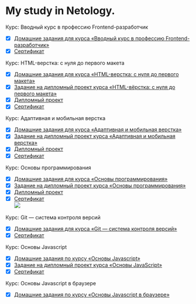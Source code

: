 # My study in Netology.
Курс: Вводный курс в профессию Frontend-разработчик
- [x] [Домашние задания для курса «Вводный курс в профессию Frontend-разработчик»](https://github.com/netology-code/wm-homeworks)  
- [x] [Сертификат](https://drive.google.com/file/d/1Fj6k0nXJ5b92bXwGw6ms_nbnc-eKMyFo/view?usp=sharing)

Курс: HTML-верстка: с нуля до первого макета
- [x] [Домашние задания для курса «HTML-верстка: с нуля до первого макета»](https://github.com/a-naraikin/netology_html-2-homeworks)  
- [x] [Задание на дипломный проект курса «HTML-вёрстка: с нуля до первого макета»](https://github.com/a-naraikin/netology_html-2-diploma)  
- [x] [Дипломный проект](https://codepen.io/N-Anna/pen/PoPweYd)
- [x] [Сертификат](https://drive.google.com/file/d/1J2oM2Osquxu0yvIk03fDWbp8ZZW9b3E8/view)

Курс: Адаптивная и мобильная верстка
- [x] [Домашние задания для курса «Адаптивная и мобильная верстка»](https://github.com/a-naraikin/netology_mq-homeworks)  
- [x] [Задание на дипломный проект курса «Адаптивная и мобильная верстка»](https://github.com/a-naraikin/netology_mq-diploma)  
- [x] [Дипломный проект](https://a-naraikin.github.io/netology_mq-diploma/)
- [x] [Сертификат](https://drive.google.com/file/d/1mdKf7JP8XBK6wuRsRg5OIJ59YzK4Qa9J/view)

Курс: Основы программирования
- [x] [Домашние задания для курса «Основы программирования»](https://github.com/a-naraikin/netology_pb-homeworks)  
- [x] [Задание на дипломный проект курса «Основы программирования»](https://github.com/a-naraikin/netology_pb-diplom)  
- [x] [Дипломный проект](https://codepen.io/N-Anna/pen/jOVjpxG)
- [x] [Сертификат](https://drive.google.com/file/d/11IV-o33wg1xNHV4uYbHFplIjUQiJw5ji/view)  
![](https://github.com/a-naraikin/netology_pb-diplom/blob/master/tictactoe.png)

Курс: Git — система контроля версий
- [x] [Домашние задания для курса «Git — система контроля версий»](https://github.com/a-naraikin/netology_git-homeworks) 
- [x] [Сертификат](https://drive.google.com/file/d/1mYxqu4AxVCpcH4dmp0GXa7qCc4YqcuHS/view)

Курс: Основы Javascript
- [x] [Домашние задания по курсу «Основы Javascript»](https://github.com/a-naraikin/netology_bjs-homeworks)  
- [x] [Задание на дипломный проект курса «Основы JavaScript»](https://github.com/a-naraikin/netology_bjs-diplom)  
- [x] [Сертификат](https://drive.google.com/file/d/1MptUBaZfm2Sg4kzmxtk1yMnsTiZItNX3/view)

Курс: Основы Javascript в браузере
- [x] [Домашние задания по курсу «Основы Javascript в браузере»](https://github.com/a-naraikin/netology_bhj-homeworks)  
